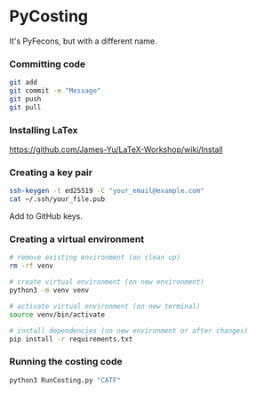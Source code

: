 # PyCosting
It's PyFecons, but with a different name. 

### Committing code
```bash
git add
git commit -m "Message"
git push
git pull
```

### Installing LaTex
https://github.com/James-Yu/LaTeX-Workshop/wiki/Install

### Creating a key pair
```bash
ssh-keygen -t ed25519 -C "your_email@example.com"
cat ~/.ssh/your_file.pub
```
Add to GitHub keys.


### Creating a virtual environment

```bash
# remove existing environment (on clean up)
rm -rf venv

# create virtual environment (on new environment)
python3 -m venv venv

# activate virtual environment (on new terminal)
source venv/bin/activate

# install dependencies (on new environment or after changes)
pip install -r requirements.txt


```


### Running the costing code
```bash
python3 RunCosting.py "CATF"
```
